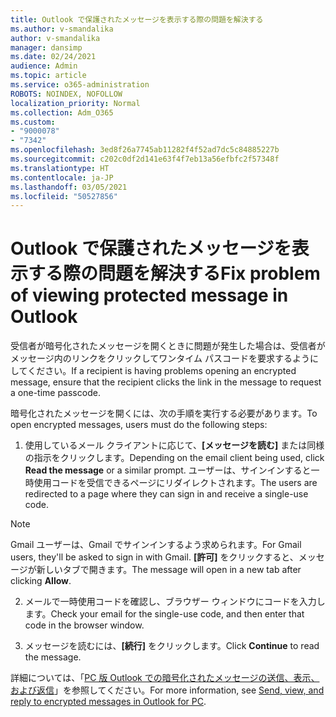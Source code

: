 ```yaml
---
title: Outlook で保護されたメッセージを表示する際の問題を解決する
ms.author: v-smandalika
author: v-smandalika
manager: dansimp
ms.date: 02/24/2021
audience: Admin
ms.topic: article
ms.service: o365-administration
ROBOTS: NOINDEX, NOFOLLOW
localization_priority: Normal
ms.collection: Adm_O365
ms.custom:
- "9000078"
- "7342"
ms.openlocfilehash: 3ed8f26a7745ab11282f4f52ad7dc5c84885227b
ms.sourcegitcommit: c202c0df2d141e63f4f7eb13a56efbfc2f57348f
ms.translationtype: HT
ms.contentlocale: ja-JP
ms.lasthandoff: 03/05/2021
ms.locfileid: "50527856"
---
```

# <a name="fix-problem-of-viewing-protected-message-in-outlook"></a><span data-ttu-id="3d755-102">Outlook で保護されたメッセージを表示する際の問題を解決する</span><span class="sxs-lookup"><span data-stu-id="3d755-102">Fix problem of viewing protected message in Outlook</span></span>

<span data-ttu-id="3d755-103">受信者が暗号化されたメッセージを開くときに問題が発生した場合は、受信者がメッセージ内のリンクをクリックしてワンタイム パスコードを要求するようにしてください。</span><span class="sxs-lookup"><span data-stu-id="3d755-103">If a recipient is having problems opening an encrypted message, ensure that the recipient clicks the link in the message to request a one-time passcode.</span></span>

<span data-ttu-id="3d755-104">暗号化されたメッセージを開くには、次の手順を実行する必要があります。</span><span class="sxs-lookup"><span data-stu-id="3d755-104">To open encrypted messages, users must do the following steps:</span></span>

1. <span data-ttu-id="3d755-105">使用しているメール クライアントに応じて、**[メッセージを読む]** または同様の指示をクリックします。</span><span class="sxs-lookup"><span data-stu-id="3d755-105">Depending on the email client being used, click **Read the message** or a similar prompt.</span></span> <span data-ttu-id="3d755-106">ユーザーは、サインインすると一時使用コードを受信できるページにリダイレクトされます。</span><span class="sxs-lookup"><span data-stu-id="3d755-106">The users are redirected to a page where they can sign in and receive a single-use code.</span></span>

> [!NOTE]
> <span data-ttu-id="3d755-107">Gmail ユーザーは、Gmail でサインインするよう求められます。</span><span class="sxs-lookup"><span data-stu-id="3d755-107">For Gmail users, they'll be asked to sign in with Gmail.</span></span> <span data-ttu-id="3d755-108">**[許可]** をクリックすると、メッセージが新しいタブで開きます。</span><span class="sxs-lookup"><span data-stu-id="3d755-108">The message will open in a new tab after clicking **Allow**.</span></span>

2. <span data-ttu-id="3d755-109">メールで一時使用コードを確認し、ブラウザー ウィンドウにコードを入力します。</span><span class="sxs-lookup"><span data-stu-id="3d755-109">Check your email for the single-use code, and then enter that code in the browser window.</span></span>

3. <span data-ttu-id="3d755-110">メッセージを読むには、**[続行]** をクリックします。</span><span class="sxs-lookup"><span data-stu-id="3d755-110">Click **Continue** to read the message.</span></span>

<span data-ttu-id="3d755-111">詳細については、「[PC 版 Outlook での暗号化されたメッセージの送信、表示、および返信](https://support.microsoft.com/topic/send-view-and-reply-to-encrypted-messages-in-outlook-for-pc-eaa43495-9bbb-4fca-922a-df90dee51980)」を参照してください。</span><span class="sxs-lookup"><span data-stu-id="3d755-111">For more information, see [Send, view, and reply to encrypted messages in Outlook for PC](https://support.microsoft.com/topic/send-view-and-reply-to-encrypted-messages-in-outlook-for-pc-eaa43495-9bbb-4fca-922a-df90dee51980).</span></span>


